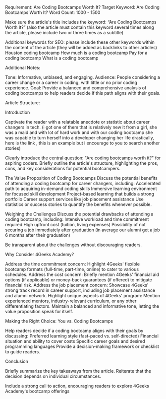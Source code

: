 Requirement:  Are Coding Bootcamps Worth It?
Target Keyword: Are Coding Bootcamps Worth It?
Word Count: 1000 - 1500

Make sure the article's title includes the keyword: “Are Coding Bootcamps Worth It?” (also the article must contain this keyword several times along the article, please include two or three times as a subtitle)

Additional keywords for SEO: please include these other keywords within the content of the article (they will be added as backlinks to other articles)
Houston coding bootcamp 
How much is a coding bootcamp 
Pay for a coding bootcamp
What is a coding bootcamp 


Additional Notes:

Tone: Informative, unbiased, and engaging.
Audience: People considering a career change or a career in coding, with little or no prior coding experience.
Goal: Provide a balanced and comprehensive analysis of coding bootcamps to help readers decide if this path aligns with their goals.


Article Structure:

Introduction

Captivate the reader with a relatable anecdote or statistic about career changers in tech.
(i got one of them that is relatively new it from a girl, she was a maid and with lot of hard work and with our  coding bootcamp she was capable to turn herself into a developer changing her life drastically, here is the link ,  this is an example but i encourage to you to search another stories)

Clearly introduce the central question: "Are coding bootcamps worth it?" for aspiring coders.
Briefly outline the article's structure, highlighting the pros, cons, and key considerations for potential bootcampers.


The Value Proposition of Coding Bootcamps 
Discuss the potential benefits of attending a coding bootcamp for career changers, including:
Accelerated path to acquiring in-demand coding skills
Immersive learning environment for focused skill development
Project-based learning that builds a strong portfolio
Career support services like job placement assistance
Use statistics or success stories to quantify the benefits whenever possible.

Weighing the Challenges 
Discuss the potential drawbacks of attending a coding bootcamp, including:
Intensive workload and time commitment required
High upfront cost (tuition, living expenses)
Possibility of not securing a job immediately after graduation (in average our alumni get a job 6 months after their graduation)

Be transparent about the challenges without discouraging readers.


Why Consider 4Geeks Academy? 

Address the time commitment concern: Highlight 4Geeks' flexible bootcamp formats (full-time, part-time, online) to cater to various schedules.
Address the cost concern: Briefly mention 4Geeks' financial aid options (if applicable) or money-back guarantees (if offered) to mitigate financial risk.
Address the job placement concern: Showcase 4Geeks' strong track record in career support, including job placement assistance and alumni network.
Highlight unique aspects of 4Geeks' program: Mention experienced mentors, industry-relevant curriculum, or any other differentiating factors.
Maintain a balanced and informative tone, letting the value proposition speak for itself.


Making the Right Choice: You vs. Coding Bootcamps 

Help readers decide if a coding bootcamp aligns with their goals by discussing:
Preferred learning style (fast-paced vs. self-directed)
Financial situation and ability to cover costs 
Specific career goals and desired programming languages
Provide a decision-making framework or checklist to guide readers.

Conclusion

Briefly summarize the key takeaways from the article.
Reiterate that the decision depends on individual circumstances.

Include a strong call to action, encouraging readers to explore 4Geeks Academy's bootcamp offerings


